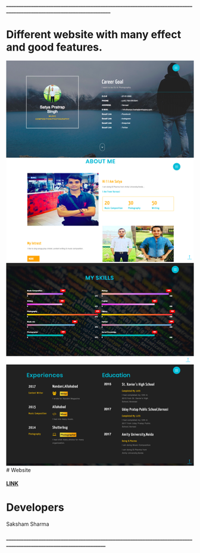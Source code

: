 <h4>_____________________________________________________________________________________________________________________</h4>

# Different website with many effect and good features.


<img src="s1.png">
<img src="s2.png">
<img src="s3.png">
<img src="s4.png">
# Website

<h4><a href ="satya.fuertdevelopers.com">LINK</a></h4>

# Developers
Saksham Sharma
 
 <h4>___________________________________________________________________________________________________________________</h4>

